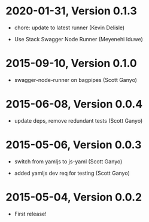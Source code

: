 2020-01-31, Version 0.1.3
=========================

 * chore: update to latest runner (Kevin Delisle)

 * Use Stack Swagger Node Runner (Meyenehi Iduwe)


2015-09-10, Version 0.1.0
=========================

 * swagger-node-runner on bagpipes (Scott Ganyo)


2015-06-08, Version 0.0.4
=========================

 * update deps, remove redundant tests (Scott Ganyo)


2015-05-06, Version 0.0.3
=========================

 * switch from yamljs to js-yaml (Scott Ganyo)

 * added yamljs dev req for testing (Scott Ganyo)


2015-05-04, Version 0.0.2
=========================

 * First release!
